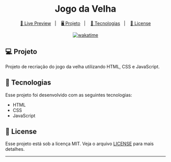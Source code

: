 <h1 align="center">
  Jogo da Velha
</h1>

<p align="center">
  <a href="https://brunoh-jogodavelha.netlify.app/">🔗 Live Preview</a>&nbsp;&nbsp;&nbsp;|&nbsp;&nbsp;&nbsp;
  <a href="#-projeto">🖥️ Projeto</a>&nbsp;&nbsp;&nbsp;|&nbsp;&nbsp;&nbsp;
  <a href="#-tecnologias">🚀 Tecnologias</a>&nbsp;&nbsp;&nbsp;|&nbsp;&nbsp;&nbsp;
  <a href="#-license">📝 License</a>
</p>

<p align="center">
<a href="https://wakatime.com/badge/user/68660678-6b86-4b78-98df-f5f41a37e1bc/project/851e3420-ea5c-40f9-9c75-413fc79c3c79"><img src="https://wakatime.com/badge/user/68660678-6b86-4b78-98df-f5f41a37e1bc/project/851e3420-ea5c-40f9-9c75-413fc79c3c79.svg" alt="wakatime"></a>
</p>

## 💻 Projeto

Projeto de recriação do jogo da velha utilizando HTML, CSS e JavaScript.

## 🚀 Tecnologias

Esse projeto foi desenvolvido com as seguintes tecnologias:

- HTML
- CSS
- JavaScript

## 📝 License

Esse projeto está sob a licença MIT. Veja o arquivo [LICENSE](LICENSE) para mais detalhes.

---
